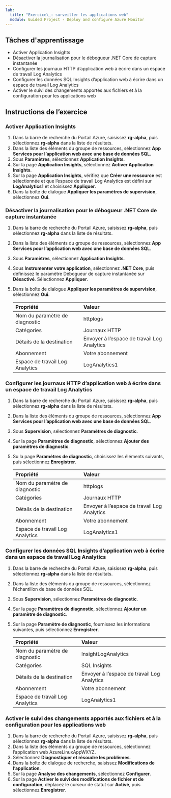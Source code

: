 ```yaml
---
lab:
  title: "Exercice\_: surveiller les applications web"
  module: Guided Project - Deploy and configure Azure Monitor
---
```


## Tâches d'apprentissage

- Activer Application Insights
- Désactiver la journalisation pour le débogueur .NET Core de capture instantanée
- Configurer les journaux HTTP d’application web à écrire dans un espace de travail Log Analytics
- Configurer les données SQL Insights d’application web à écrire dans un espace de travail Log Analytics
- Activer le suivi des changements apportés aux fichiers et à la configuration pour les applications web

## Instructions de l’exercice

### Activer Application Insights

1. Dans la barre de recherche du Portail Azure, saisissez **rg-alpha**, puis sélectionnez **rg-alpha** dans la liste de résultats.
1. Dans la liste des éléments du groupe de ressources, sélectionnez **App Services pour l’application web avec une base de données SQL**.
1. Sous **Paramètres**, sélectionnez **Application Insights**.
1. Sur la page **Application Insights**, sélectionnez **Activer Application Insights**.
1. Sur la page **Application Insights**, vérifiez que **Créer une ressource** est sélectionnée et que l’espace de travail Log Analytics est défini sur **LogAnalytics1** et choisissez **Appliquer**.
1. Dans la boîte de dialogue **Appliquer les paramètres de supervision**, sélectionnez **Oui**.

### Désactiver la journalisation pour le débogueur .NET Core de capture instantanée

1. Dans la barre de recherche du Portail Azure, saisissez **rg-alpha**, puis sélectionnez **rg-alpha** dans la liste de résultats.
1. Dans la liste des éléments du groupe de ressources, sélectionnez **App Services pour l’application web avec une base de données SQL**.
1. Sous **Paramètres**, sélectionnez **Application Insights**.
1. Sous **Instrumenter votre application**, sélectionnez **.NET Core**, puis définissez le paramètre Débogueur de capture instantanée sur **Désactivé**. Sélectionnez **Appliquer**.
1. Dans la boîte de dialogue **Appliquer les paramètres de supervision**, sélectionnez **Oui**.

    | Propriété | Valeur    |
    |:---------|:---------|
    | Nom du paramètre de diagnostic  | httplogs   |
    | Catégories    | Journaux HTTP  |
    | Détails de la destination   | Envoyer à l’espace de travail Log Analytics  |
    | Abonnement  | Votre abonnement  |
    | Espace de travail Log Analytics   | LogAnalytics1   |

### Configurer les journaux HTTP d’application web à écrire dans un espace de travail Log Analytics

1. Dans la barre de recherche du Portail Azure, saisissez **rg-alpha**, puis sélectionnez **rg-alpha** dans la liste de résultats.
1. Dans la liste des éléments du groupe de ressources, sélectionnez **App Services pour l’application web avec une base de données SQL**.
1. Sous **Supervision**, sélectionnez **Paramètres de diagnostic**.
1. Sur la page **Paramètres de diagnostic**, sélectionnez **Ajouter des paramètres de diagnostic**.
1. Su la page **Paramètres de diagnostic**, choisissez les éléments suivants, puis sélectionnez **Enregistrer**.

    | Propriété | Valeur    |
    |:---------|:---------|
    | Nom du paramètre de diagnostic  | httplogs   |
    | Catégories    | Journaux HTTP  |
    | Détails de la destination   | Envoyer à l’espace de travail Log Analytics  |
    | Abonnement  | Votre abonnement  |
    | Espace de travail Log Analytics   | LogAnalytics1   |

### Configurer les données SQL Insights d’application web à écrire dans un espace de travail Log Analytics

1. Dans la barre de recherche du Portail Azure, saisissez **rg-alpha**, puis sélectionnez **rg-alpha** dans la liste de résultats.
1. Dans la liste des éléments du groupe de ressources, sélectionnez l’échantillon de base de données SQL.
1. Sous **Supervision**, sélectionnez **Paramètres de diagnostic**.
1. Sur la page **Paramètres de diagnostic**, sélectionnez **Ajouter un paramètre de diagnostic**.
1. Sur la page **Paramètre de diagnostic**, fournissez les informations suivantes, puis sélectionnez **Enregistrer**.

    | Propriété | Valeur    |
    |:---------|:---------|
    | Nom du paramètre de diagnostic  | InsightLogAnalytics   |
    | Catégories    | SQL Insights  |
    | Détails de la destination   | Envoyer à l’espace de travail Log Analytics  |
    | Abonnement  | Votre abonnement  |
    | Espace de travail Log Analytics   | LogAnalytics1   |

### Activer le suivi des changements apportés aux fichiers et à la configuration pour les applications web

1. Dans la barre de recherche du Portail Azure, saisissez **rg-alpha**, puis sélectionnez **rg-alpha** dans la liste de résultats.
1. Dans la liste des éléments du groupe de ressources, sélectionnez l’application web AzureLinuxAppWXYZ.
1. Sélectionnez **Diagnostiquer et résoudre les problèmes**.
1. Dans la boîte de dialogue de recherche, saisissez **Modifications de l’application**.
1. Sur la page **Analyse des changements**, sélectionnez **Configurer**.
1. Sur la page **Activer le suivi des modifications de fichier et de configuration**, déplacez le curseur de statut sur **Activé**, puis sélectionnez **Enregistrer**.
